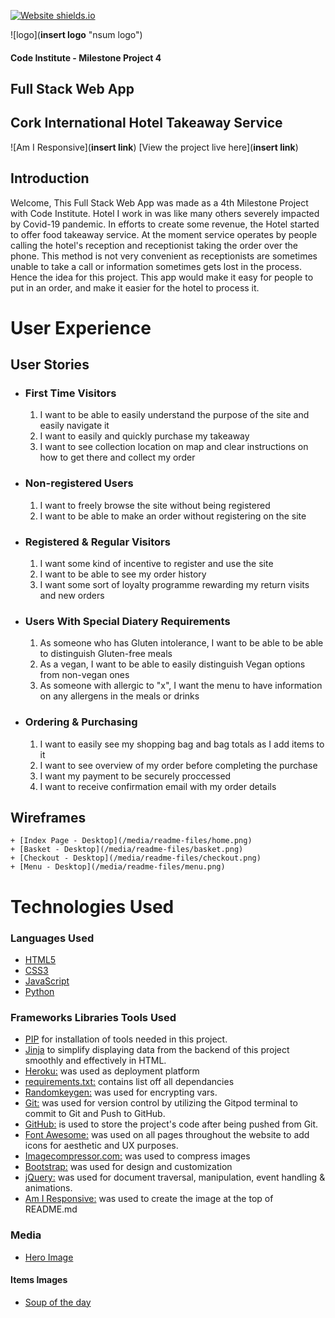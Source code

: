 [![Website shields.io](https://img.shields.io/website-up-down-green-red/http/shields.io.svg)](http://shields.io/)

![logo](**insert logo** "nsum logo")

#### Code Institute - Milestone Project 4
## Full Stack Web App 
## Cork International Hotel Takeaway Service
![Am I Responsive](**insert link**)
[View the project live here](**insert link**)
## Introduction
Welcome,
This Full Stack Web App was made as a 4th Milestone Project with Code Institute.
Hotel I work in was like many others severely impacted by Covid-19 pandemic. 
In efforts to create some revenue, the Hotel started to offer food takeaway service.
At the moment service operates by people calling the hotel's reception and receptionist taking the order over the phone.
This method is not very convenient as receptionists are sometimes unable to take a call or information sometimes gets lost in the process.
Hence the idea for this project. This app would make it easy for people to put in an order, and make it easier for the hotel to process it.


# User Experience
## User Stories

+   ### First Time Visitors
    1. I want to be able to easily understand the purpose of the site and easily navigate it
    2. I want to easily and quickly purchase my takeaway
    3. I want to see collection location on map and clear instructions on how to get there and collect my order

+   ### Non-registered Users
    1. I want to freely browse the site without being registered
    2. I want to be able to make an order without registering on the site

+   ### Registered & Regular Visitors
    1. I want some kind of incentive to register and use the site
    2. I want to be able to see my order history 
    3. I want some sort of loyalty programme rewarding my return visits and new orders

+   ### Users With Special Diatery Requirements
    1. As someone who has Gluten intolerance, I want to be able to be able to distinguish Gluten-free meals
    2. As a vegan, I want to be able to easily distinguish Vegan options from non-vegan ones
    3. As someone with allergic to "x", I want the menu to have information on any allergens in the meals or drinks

+   ### Ordering & Purchasing
    1. I want to easily see my shopping bag and bag totals as I add items to it
    2. I want to see overview of my order before completing the purchase
    3. I want my payment to be securely proccessed
    4. I want to receive confirmation email with my order details

## Wireframes
    + [Index Page - Desktop](/media/readme-files/home.png) 
    + [Basket - Desktop](/media/readme-files/basket.png) 
    + [Checkout - Desktop](/media/readme-files/checkout.png) 
    + [Menu - Desktop](/media/readme-files/menu.png)


# Technologies Used

### Languages Used
+   [HTML5](https://en.wikipedia.org/wiki/HTML5)
+   [CSS3](https://en.wikipedia.org/wiki/Cascading_Style_Sheets)
+   [JavaScript](https://en.wikipedia.org/wiki/JavaScript)
+   [Python](https://en.wikipedia.org/wiki/Python_(programming_language))

### Frameworks Libraries Tools Used
+ [PIP](https://pip.pypa.io/en/stable/installing/) for installation of tools needed in this project.
+ [Jinja](http://jinja.pocoo.org/docs/2.10/) to simplify displaying data from the backend of this project smoothly and effectively in HTML.
+ [Heroku:](https://www.heroku.com/) was used as deployment platform
+ [requirements.txt:](requirements.txt) contains list off all dependancies
+ [Randomkeygen:](https://randomkeygen.com/) was used for encrypting vars.
+ [Git:](https://git-scm.com/) was used for version control by utilizing the Gitpod terminal to commit to Git and Push to GitHub.
+ [GitHub:](https://github.com/) is used to store the project's code after being pushed from Git.
+ [Font Awesome:](https://fontawesome.com/) was used on all pages throughout the website to add icons for aesthetic and UX purposes.
+ [Imagecompressor.com:](https://imagecompressor.com/) was used to compress images
+ [Bootstrap:](https://getbootstrap.com/) was used for design and customization
+ [jQuery:](https://jquery.com/) was used for document traversal, manipulation, event handling & animations.
+ [Am I Responsive:](http://ami.responsivedesign.is/) was used to create the image at the top of README.md


### Media
+	[Hero Image](https://www.corkinternationalairporthotel.com/wp-content/uploads/2021/03/Dinner-Date-1-1920x1080.jpg)

#### Items Images
+	[Soup of the day](https://m.facebook.com/savouryfare.athlone/photos/a.1392153514442113/2430614370596017/?utm_content=buffer8628b&utm_medium=social&utm_source=bufferapp.com&utm_campaign=buffer)

